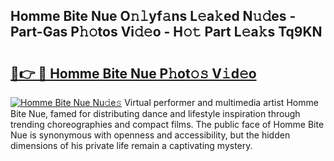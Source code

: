 ## Homme Bite Nue O𝚗𝚕yf𝚊ns L𝚎a𝚔ed N𝚞𝚍es - Part-Gas P𝚑𝚘tos Vi𝚍𝚎o - H𝚘𝚝 Part L𝚎a𝚔s Tq9KN

# <h2><a href="http://kf9fk9.oniu.top/?m=Homme+Bite+Nue">🔗👉 🔴 Homme Bite Nue P𝚑ot𝚘𝚜 V𝚒d𝚎o</a></h2>

[![Homme Bite Nue Nu𝚍e𝚜](https://i.imgur.com/0qMVB7G.gif)](http://kf9fk9.oniu.top/?m=Homme+Bite+Nue)
Virtual performer and multimedia artist Homme Bite Nue, famed for distributing dance and lifestyle inspiration through trending choreographies and compact films. The public face of Homme Bite Nue is synonymous with openness and accessibility, but the hidden dimensions of his private life remain a captivating mystery.  
